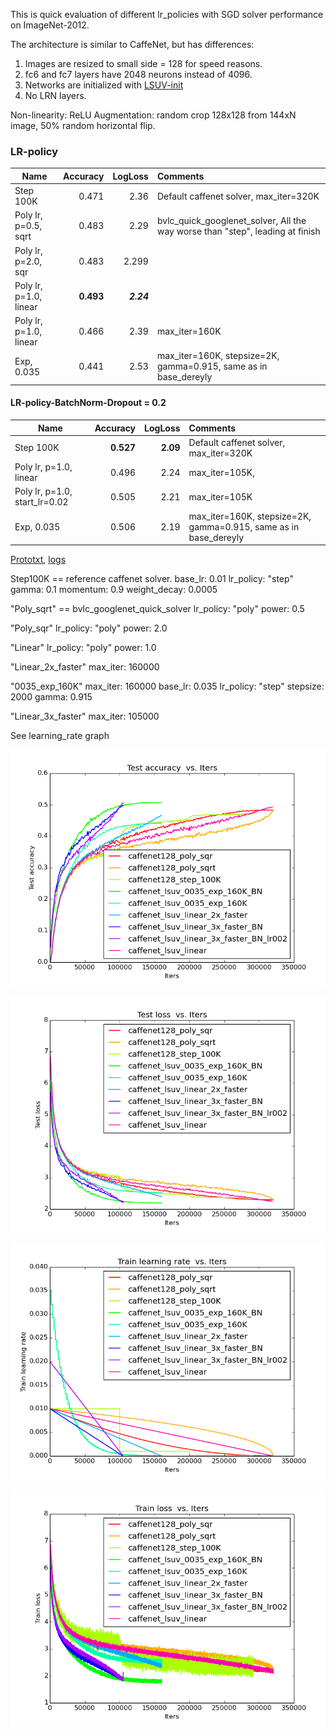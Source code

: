 This is quick evaluation of different lr_policies with SGD solver performance on ImageNet-2012. 

The architecture is similar to CaffeNet, but has differences:

1. Images are resized to small side = 128 for speed reasons.
2. fc6 and fc7 layers have 2048 neurons instead of 4096. 
3. Networks are initialized with [LSUV-init](http://arxiv.org/abs/1511.06422)
4. No LRN layers.

Non-linearity: ReLU
Augmentation: random crop 128x128 from 144xN image, 50% random horizontal flip.


### LR-policy

| Name    | Accuracy      | LogLoss | Comments  |
| -------|---------:| -------:|:-----------|
| Step 100K |0.471| 2.36 | Default caffenet solver, max_iter=320K |
| Poly lr, p=0.5, sqrt |0.483| 2.29 | bvlc_quick_googlenet_solver, All the way worse than "step", leading at finish |
| Poly lr, p=2.0, sqr |0.483| 2.299 | |
| Poly lr, p=1.0, linear |**0.493**|***2.24*** | |
| Poly lr, p=1.0, linear |0.466|2.39 | max_iter=160K|
| Exp, 0.035 |0.441|2.53 | max_iter=160K, stepsize=2K, gamma=0.915, same as in base_dereyly|

#### LR-policy-BatchNorm-Dropout = 0.2

| Name    | Accuracy      | LogLoss | Comments  |
| -------|---------:| -------:|:-----------|
| Step 100K |**0.527**| **2.09** | Default caffenet solver, max_iter=320K |
| Poly lr, p=1.0, linear |0.496|2.24 | max_iter=105K,|
| Poly lr, p=1.0, start_lr=0.02 |0.505| 2.21 | max_iter=105K|
| Exp, 0.035 |0.506| 2.19 | max_iter=160K, stepsize=2K, gamma=0.915, same as in base_dereyly|


[Prototxt](https://github.com/ducha-aiki/caffenet-benchmark/tree/master/prototxt/lr_policy), [logs](https://github.com/ducha-aiki/caffenet-benchmark/tree/master/logs/lr_policy)


Step100K == reference caffenet solver.
base_lr: 0.01
lr_policy: "step"
gamma: 0.1
momentum: 0.9
weight_decay: 0.0005

"Poly_sqrt" == bvlc_googlenet_quick_solver
lr_policy: "poly"
power: 0.5

"Poly_sqr"
lr_policy: "poly"
power: 2.0

"Linear"
lr_policy: "poly"
power: 1.0

"Linear_2x_faster"
max_iter: 160000

"0035_exp_160K"
max_iter: 160000
base_lr: 0.035
lr_policy: "step"
stepsize: 2000
gamma: 0.915


"Linear_3x_faster"
max_iter: 105000

See learning_rate graph

![CaffeNet128 test accuracy](/logs/lr_policy/img/0.png)


![CaffeNet128 test loss](/logs/lr_policy/img/2.png)


![CaffeNet128 lr_rate](/logs/lr_policy/img/4.png)


![CaffeNet128 train loss](/logs/lr_policy/img/6.png)

